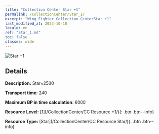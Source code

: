 ```yaml
---
title: "Collection Center Star +1"
permalink: /CollectionCenter/Star_1/
excerpt: "Wing Fighter Collection CenterStar +1"
last_modified_at: 2023-10-18
locale: en
ref: "Star_1.md"
toc: false
classes: wide
---
```



![Star +1](/images/cc/CC_Star_1.png)

## Details

  **Description:** Star×2500

  **Transport time:** 240

  **Maximum BP in time calculation:** 6000

  **Resource Level:** [1](/CollectionCenter/CC Resource +1/){: .btn .btn--info}

  **Resource Type:** [Star](/CollectionCenter/CC Resource Star/){: .btn .btn--info}


